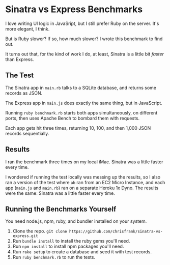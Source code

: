 Sinatra vs Express Benchmarks
=============================

I love writing UI logic in JavaSript, but I still prefer Ruby on the server. It's more elegant, I think.

But is Ruby slower? If so, how much slower? I wrote this benchmark to find out.

It turns out that, for the kind of work I do, at least, Sinatra is a little bit *faster* than Express.

## The Test

The Sinatra app in `main.rb` talks to a SQLite database, and returns some records as JSON.

The Express app in `main.js` does exactly the same thing, but in JavaScript.

Running `ruby benchmark.rb` starts both apps simultaneously, on different ports, then uses Apache Bench to bombard them with requests.

Each app gets hit three times, returning 10, 100, and then 1,000 JSON records sequentially.

## Results

I ran the benchmark three times on my local iMac. Sinatra was a little faster every time.

I wondered if running the test locally was messing up the results, so I also ran a version of the test where `ab` ran from an EC2 Micro Instance, and each app (`main.js` and `main.rb`) ran on a separate Heroku 1x Dyno. The results were the same: Sinatra was a little faster every time.


## Running the Benchmarks Yourself
You need node.js, npm, ruby, and bundler installed on your system.

1. Clone the repo. `git clone https://github.com/chrisfrank/sinatra-vs-express.git`
2. Run `bundle install` to install the ruby gems you'll need.
3. Run `npm install` to install npm packages you'll need.
4. Run `rake setup` to create a database and seed it with test records.
5. Run `ruby benchmark.rb` to run the tests.

